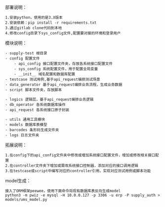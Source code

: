 部署说明：

    1.安装python，使用的是3.X版本
    2.安装依赖：pip install -r requirements.txt
    3.通过gitlab clone代码到本地
    4.修改config目录下sys_config文件,配置要对接的环境和登录用户

模块说明：

    - supply-test 根目录
    - config 配置文件
        - api_config 接口配置文件夹，存放各系统接口配置文件
        - sys_config 系统配置文件，用于配置全局变量
        - __init__ 域名配置和数据库配置
    - testcase 测试用例,基于api_request编排测试场景
    - data_generator 基于api_request编排业务流程，生成业务数据
    - script 脚本文件夹，存放脚本

    - logics 逻辑层，基于api_request编排业务逻辑
    - db_operator 各系统数据库操作
    - api_request 各系统接口原子封装

    - utils 通用工具模块
    - models 数据库表模型
    - barcodes 条形码生成文件夹
    - logs 日志文件夹


拓展说明：

    1.在config下的api_config文件夹中修改或增加系统接口配置文件，增加或修改相关接口配置
    2.在controller文件夹下增加或需改系统接口控制器，添加对应的接口调用逻辑
    3.在testcase或script中编写对应的controller引用，实现对应测试用例或脚本功能
    

model生成：

    接入了ORM框架peewee，使用下面命令将现有数据库表反向生成model
    python3 -m pwiz -e mysql -H 10.0.0.127 -p 3306 -u erp -P supply_auth > models/ums_model.py